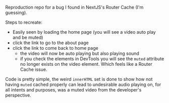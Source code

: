 Reproduction repo for a bug I found in NextJS's Router Cache (I'm guessing).

Steps to recreate:

- Easily seen by loading the home page (you will see a video auto play and be muted)
- click the link to go to the about page
- click the link to come back to home page
  - the video will now be auto playing but also playing sound
  - if you check the elements in DevTools you will see the `muted` attribute no
    longer exists on the video element. Which feels like a Router Cache issue.

Code is pretty simple, the weird `innerHTML` set is done to show how not having
`muted` cached properly can lead to undesirable audio playing on, for all
intents and purposes, was a muted video from the developer's perspective.
